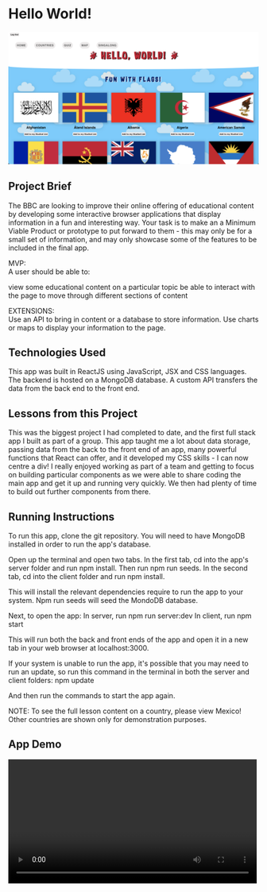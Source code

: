 # Hello World!

<p align="center">
<img src="client/src/images/flag_page_top.png" width="700">
</p>

## Project Brief
The BBC are looking to improve their online offering of educational content by developing some interactive browser applications that display information in a fun and interesting way. Your task is to make an a Minimum Viable Product or prototype to put forward to them - this may only be for a small set of information, and may only showcase some of the features to be included in the final app.

MVP: <br/>
A user should be able to:

view some educational content on a particular topic
be able to interact with the page to move through different sections of content

EXTENSIONS: <br/>
Use an API to bring in content or a database to store information.
Use charts or maps to display your information to the page.

## Technologies Used

This app was built in ReactJS using JavaScript, JSX and CSS languages. The backend is hosted on a MongoDB database. A custom API transfers the data from the back end to the front end.

## Lessons from this Project

This was the biggest project I had completed to date, and the first full stack app I built as part of a group. 
This app taught me a lot about data storage, passing data from the back to the front end of an app, many powerful functions that React can offer, and it developed my CSS skills - I can now centre a div!
I really enjoyed working as part of a team and getting to focus on building particular components as we were able to share coding the main app and get it up and running very quickly. We then had plenty of time to build out further components from there.

## Running Instructions

To run this app, clone the git repository. You will need to have MongoDB installed in order to run the app's database.

Open up the terminal and open two tabs.
In the first tab, cd into the app's server folder and run npm install. Then run npm run seeds.
In the second tab, cd into the client folder and run npm install.

This will install the relevant dependencies require to run the app to your system. Npm run seeds will seed the MondoDB database.

Next, to open the app:
In server, run npm run server:dev
In client, run npm start

This will run both the back and front ends of the app and open it in a new tab in your web browser at localhost:3000.

If your system is unable to run the app, it's possible that you may need to run an update, so run this command in the terminal in both the server and client folders: npm update

And then run the commands to start the app again.

NOTE: To see the full lesson content on a country, please view Mexico! Other countries are shown only for demonstration purposes.

## App Demo
<video src="https://user-images.githubusercontent.com/103276344/188518620-56e5f525-e7df-469f-85a4-c97b6a77e10a.mp4" width="500px"></video>
